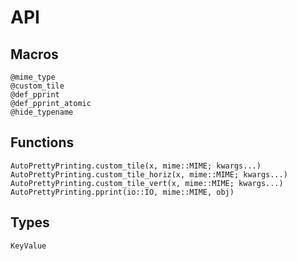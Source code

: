 # API 

## Macros
```@docs 
@mime_type 
@custom_tile
@def_pprint
@def_pprint_atomic
@hide_typename
```

## Functions 
```@docs 
AutoPrettyPrinting.custom_tile(x, mime::MIME; kwargs...)
AutoPrettyPrinting.custom_tile_horiz(x, mime::MIME; kwargs...)
AutoPrettyPrinting.custom_tile_vert(x, mime::MIME; kwargs...)
AutoPrettyPrinting.pprint(io::IO, mime::MIME, obj)
```

## Types 
```@docs 
KeyValue
```